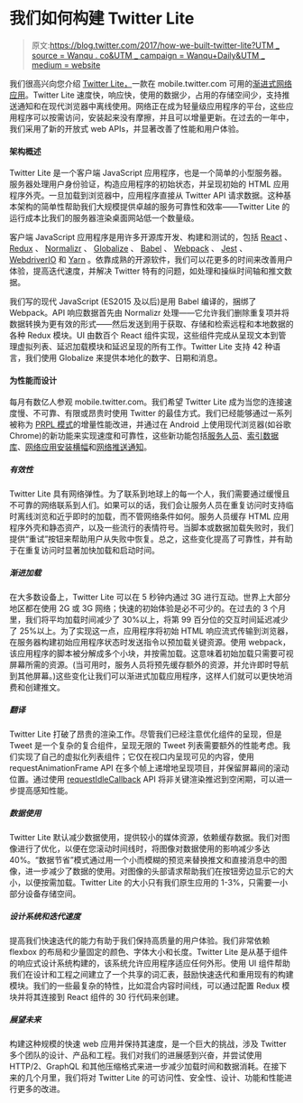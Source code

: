 # 我们如何构建 Twitter Lite

> 原文:[https://blog.twitter.com/2017/how-we-built-twitter-lite?UTM _ source = Wanqu . co&UTM _ campaign = Wanqu+Daily&UTM _ medium = website](https://blog.twitter.com/2017/how-we-built-twitter-lite?utm_source=wanqu.co&utm_campaign=Wanqu+Daily&utm_medium=website)

我们很高兴向您介绍 [Twitter Lite，](https://blog.twitter.com/2017/introducing-twitter-lite/)一款在 mobile.twitter.com 可用的[渐进式网络应用](https://developers.google.com/web/fundamentals/getting-started/codelabs/your-first-pwapp/)。Twitter Lite 速度快，响应快，使用的数据少，占用的存储空间少，支持推送通知和在现代浏览器中离线使用。网络正在成为轻量级应用程序的平台，这些应用程序可以按需访问，安装起来没有摩擦，并且可以增量更新。在过去的一年中，我们采用了新的开放式 web APIs，并显著改善了性能和用户体验。

#### 架构概述

Twitter Lite 是一个客户端 JavaScript 应用程序，也是一个简单的小型服务器。服务器处理用户身份验证，构造应用程序的初始状态，并呈现初始的 HTML 应用程序外壳。一旦加载到浏览器中，应用程序直接从 Twitter API 请求数据。这种基本架构的简单性帮助我们大规模提供卓越的服务可靠性和效率——Twitter Lite 的运行成本比我们的服务器渲染桌面网站低一个数量级。

客户端 JavaScript 应用程序是用许多开源库开发、构建和测试的，包括 [React](https://facebook.github.io/react/) 、 [Redux](http://redux.js.org/) 、 [Normalizr](https://github.com/paularmstrong/normalizr) 、 [Globalize](https://github.com/globalizejs/globalize) 、 [Babel](https://babeljs.io/) 、 [Webpack](https://webpack.js.org/) 、 [Jest](https://facebook.github.io/jest/) 、 [WebdriverIO](http://webdriver.io/) 和 [Yarn](https://yarnpkg.com/) 。依靠成熟的开源软件，我们可以花更多的时间来改善用户体验，提高迭代速度，并解决 Twitter 特有的问题，如处理和操纵时间轴和推文数据。

我们写的现代 JavaScript (ES2015 及以后)是用 Babel 编译的，捆绑了 Webpack。API 响应数据首先由 Normalizr 处理——它允许我们删除重复项并将数据转换为更有效的形式——然后发送到用于获取、存储和检索远程和本地数据的各种 Redux 模块。UI 由数百个 React 组件实现，这些组件完成从呈现文本到管理虚拟列表、延迟加载模块和延迟呈现的所有工作。Twitter Lite 支持 42 种语言，我们使用 Globalize 来提供本地化的数字、日期和消息。

#### 为性能而设计

每月有数亿人参观 mobile.twitter.com。我们希望 Twitter Lite 成为当您的连接速度慢、不可靠、有限或昂贵时使用 Twitter 的最佳方式。我们已经能够通过一系列被称为 [PRPL 模式](https://developers.google.com/web/fundamentals/performance/prpl-pattern/)的增量性能改进，并通过在 Android 上使用现代浏览器(如谷歌 Chrome)的新功能来实现速度和可靠性，这些新功能包括[服务人员](https://github.com/w3c/ServiceWorker)、[索引数据库](https://w3c.github.io/IndexedDB/)、[网络应用安装横幅](https://developers.google.com/web/fundamentals/engage-and-retain/app-install-banners/)和[网络推送通知](https://developers.google.com/web/fundamentals/engage-and-retain/push-notifications/)。

##### 有效性

Twitter Lite 具有网络弹性。为了联系到地球上的每一个人，我们需要通过缓慢且不可靠的网络联系到人们。如果可以的话，我们会让服务人员在重复访问时支持临时离线浏览和近乎即时的加载，而不管网络条件如何。服务人员缓存 HTML 应用程序外壳和静态资产，以及一些流行的表情符号。当脚本或数据加载失败时，我们提供“重试”按钮来帮助用户从失败中恢复。总之，这些变化提高了可靠性，并有助于在重复访问时显著加快加载和启动时间。

##### 渐进加载

在大多数设备上，Twitter Lite 可以在 5 秒钟内通过 3G 进行互动。世界上大部分地区都在使用 2G 或 3G 网络；快速的初始体验是必不可少的。在过去的 3 个月里，我们将平均加载时间减少了 30%以上，将第 99 百分位的交互时间延迟减少了 25%以上。为了实现这一点，应用程序将初始 HTML 响应流式传输到浏览器，在服务器构建初始应用程序状态时发送指令以预加载关键资源。使用 webpack，该应用程序的脚本被分解成多个小块，并按需加载。这意味着初始加载只需要可视屏幕所需的资源。(当可用时，服务人员将预先缓存额外的资源，并允许即时导航到其他屏幕。)这些变化让我们可以渐进式加载应用程序，这样人们就可以更快地消费和创建推文。

##### 翻译

Twitter Lite 打破了昂贵的渲染工作。尽管我们已经注意优化组件的呈现，但是 Tweet 是一个复杂的复合组件，呈现无限的 Tweet 列表需要额外的性能考虑。我们实现了自己的虚拟化列表组件；它仅在视口内呈现可见的内容，使用 requestAnimationFrame API 在多个帧上递增地呈现项目，并保留屏幕间的滚动位置。通过使用 [requestIdleCallback](https://w3c.github.io/requestidlecallback/) API 将非关键渲染推迟到空闲期，可以进一步提高感知性能。

##### 数据使用

Twitter Lite 默认减少数据使用，提供较小的媒体资源，依赖缓存数据。我们对图像进行了优化，以便在您滚动时间线时，将图像对数据使用的影响减少多达 40%。“数据节省”模式通过用一个小而模糊的预览来替换推文和直接消息中的图像，进一步减少了数据的使用。对图像的头部请求帮助我们在按钮旁边显示它的大小，以便按需加载。Twitter Lite 的大小只有我们原生应用的 1-3%，只需要一小部分设备存储空间。

##### 设计系统和迭代速度

提高我们快速迭代的能力有助于我们保持高质量的用户体验。我们非常依赖 flexbox 的布局和少量固定的颜色、字体大小和长度。Twitter Lite 是从基于组件的响应式设计系统构建的，该系统允许应用程序适应任何外形。使用 UI 组件帮助我们在设计和工程之间建立了一个共享的词汇表，鼓励快速迭代和重用现有的构建模块。我们的一些最复杂的特性，比如混合内容时间线，可以通过配置 Redux 模块并将其连接到 React 组件的 30 行代码来创建。

##### 展望未来

构建这种规模的快速 web 应用并保持其速度，是一个巨大的挑战，涉及 Twitter 多个团队的设计、产品和工程。我们对我们的进展感到兴奋，并尝试使用 HTTP/2、GraphQL 和其他压缩格式来进一步减少加载时间和数据消耗。在接下来的几个月里，我们将对 Twitter Lite 的可访问性、安全性、设计、功能和性能进行更多的改进。